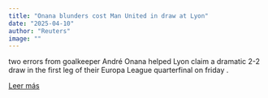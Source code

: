 ```yaml
---
title: "Onana blunders cost Man United in draw at Lyon"
date: "2025-04-10"
author: "Reuters"
image: ""
---
```


two errors from goalkeeper André Onana helped Lyon claim a dramatic 2-2 draw in the first leg of their Europa League quarterfinal on friday .

[Leer más](https://www.espn.com/soccer/report/_/gameId/734500)
